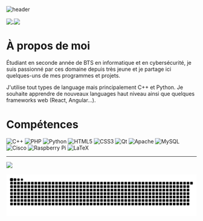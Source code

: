 ![header](https://capsule-render.vercel.app/api?type=venom&color=400eb5&height=150&section=header&text=Bienvenue!&theme=tokyonight)

<a href="https://github.com/elias-utf8/github-readme-stats">
  <img align="center" src="https://github-readme-stats.vercel.app/api?username=elias-utf8&show_icons=true&theme=transparent"/>
</a>
<a href="https://github.com/elias-utf8">
  <img align="center" src="https://github-readme-stats.vercel.app/api/top-langs/?username=elias-utf8&layout=compact&theme=transparent" />
</a>

# À propos de moi 
Étudiant en seconde année de BTS en informatique et en cybersécurité, je suis passionné par ces domaine depuis très jeune et
je partage ici quelques-uns de mes programmes et projets.

J'utilise tout types de language mais principalement C++ et Python. Je souhaite apprendre de nouveaux languages haut niveau ainsi que quelques frameworks web (React, Angular...).

# Compétences
![C++](https://img.shields.io/badge/c++-%2300599C.svg?style=for-the-badge&logo=c%2B%2B&logoColor=white) ![PHP](https://img.shields.io/badge/php-%23777BB4.svg?style=for-the-badge&logo=php&logoColor=white) ![Python](https://img.shields.io/badge/python-3670A0?style=for-the-badge&logo=python&logoColor=ffdd54)  ![HTML5](https://img.shields.io/badge/html5-%23E34F26.svg?style=for-the-badge&logo=html5&logoColor=white) ![CSS3](https://img.shields.io/badge/css3-%231572B6.svg?style=for-the-badge&logo=css3&logoColor=white) ![Qt](https://img.shields.io/badge/Qt-%23217346.svg?style=for-the-badge&logo=Qt&logoColor=white) ![Apache](https://img.shields.io/badge/apache-%23D42029.svg?style=for-the-badge&logo=apache&logoColor=white) ![MySQL](https://img.shields.io/badge/mysql-%2300000f.svg?style=for-the-badge&logo=mysql&logoColor=white) ![Cisco](https://img.shields.io/badge/cisco-%23049fd9.svg?style=for-the-badge&logo=cisco&logoColor=black) ![Raspberry Pi](https://img.shields.io/badge/-RaspberryPi-C51A4A?style=for-the-badge&logo=Raspberry-Pi) ![LaTeX](https://img.shields.io/badge/latex-%23008080.svg?style=for-the-badge&logo=latex&logoColor=white)


---
[![](https://visitcount.itsvg.in/api?id=elias-utf8&icon=2&color=12)](https://visitcount.itsvg.in)

![Snake animation](https://github.com/elias-utf8/elias-utf8/blob/output/github-contribution-grid-snake.svg)
